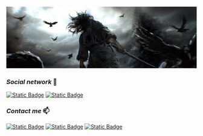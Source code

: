 ![9628-2048x1116-vagabond-background-desktop-hd.jpg](9628-2048x1116-vagabond-background-desktop-hd.jpg)
### _**Social network**_ 🤝
[![Static Badge](https://img.shields.io/badge/VK-white?style=for-the-badge&logo=Vk&logoColor=blue)](https://vk.com/antonakuev945)
[![Static Badge](https://img.shields.io/badge/stepik-white?style=for-the-badge&logo=data%3Aimage%2Fpng%3Bbase64%2CiVBORw0KGgoAAAANSUhEUgAAACAAAAAgCAMAAABEpIrGAAAASFBMVEUAAAAAAAAAAAAAAAAAAAAAAAAAAAAAAABgYGC%2Fv7%2F%2F%2F%2F8QEBDPz88gICBQUFCfn5%2BAgIAwMDDv7%2B%2Bvr68AAABAQEBwcHCPj4960dZ4AAAAFXRSTlMAMJ%2Ff%2FxCv7%2F%2F%2F%2F%2F%2F%2F%2F%2F%2F%2F%2F%2F%2F%2F%2F48XlOYTAAAA3ElEQVR4AYWTBRLDMBADfYmZyu3%2FX9qwRhPcQmBlthUhTat72kbUHsZqYM3Wi9OEk2PPiWPPCfY%2BxBj8OgGfQhwJnGCf44TnVo49EoZ9LqVyT4f5sOzTcOtv4f7QI1YpWfv6jAOvNApR7%2FEa4P2oMZa3GtfHrz062ypUQP5eM6qYArGnwHutU395rgKJvC4IUBOfL3yiJtDJAfLoZDPm8srTMIUX8ll50gZkmWr9%2BYXXN629nRcL1AKPxcJ2QmfheUMce07ktb%2FetNfb%2FvrgXB%2B9q8PLyHs6%2Fm8u3gHJ9RRsTzWNYQAAAABJRU5ErkJggg%3D%3D
)](https://stepik.org/users/574258876/profile)

### _**Contact me**_ 📫
[![Static Badge](https://img.shields.io/badge/mail-white?style=for-the-badge&logo=mail.ru&logoColor=orange)](https://e.mail.ru/cgi-bin/sentmsg?To=antonakuev945@mail.ru&from=otvet)
[![Static Badge](https://img.shields.io/badge/gmail-white?style=for-the-badge&logo=gmail&logoColor=red)](mailto:antonakuev945@gmail.com)
[![Static Badge](https://img.shields.io/badge/telegram-white?style=for-the-badge&logo=telegram&logoColor=)](https://t.me/Anton945)
